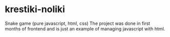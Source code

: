 # krestiki-noliki
Snake game (pure javascript, html, css)
The project was done in first months of frontend and is just an example of managing javascript with html.

